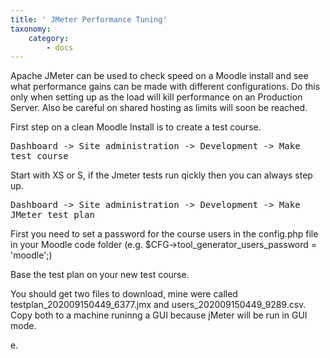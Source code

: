 ```yaml
---
title: ' JMeter Performance Tuning'
taxonomy:
    category:
        - docs
---
```


<p>  Apache JMeter can be used to check speed on a Moodle install and see what performance gains can be made with different configurations. Do this only  when setting up as the load will kill performance on an Production Server. Also be careful on shared hosting as limits will soon be reached.</p>

<p>  First step on a clean Moodle Install is to create a test course.</p>

   
<tt>  Dashboard -> Site administration ->  Development  -> Make test course</tt>
  
  <p>Start with XS or S, if the Jmeter tests run qickly then you can always step up.</p>

 
<tt>  Dashboard -> Site administration ->  Development  ->  Make JMeter test plan</tt> 
<p>  First you need to set a password for the course users in the config.php file in your Moodle code folder (e.g. $CFG->tool_generator_users_password = 'moodle';) </p>


 <p>Base the test plan on your new test course.</p>

 
 <p>You should get two files to download, mine were called testplan_202009150449_6377.jmx and users_202009150449_9289.csv. Copy both to a machine runinng a GUI because jMeter will be run in GUI mode.</p>
e.